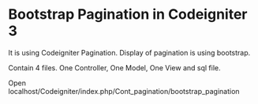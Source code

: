 # Bootstrap Pagination in Codeigniter 3

It is using Codeigniter Pagination. 
Display of pagination is using bootstrap. 

Contain 4 files. 
One Controller, One Model, One View and sql file.  

Open 
localhost/Codeigniter/index.php/Cont_pagination/bootstrap_pagination
